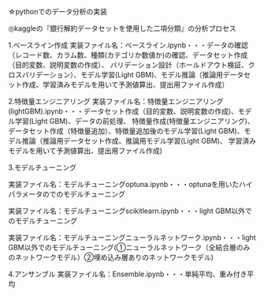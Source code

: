 ☆pythonでのデータ分析の実装

◎kaggleの『銀行解約データセットを使用した二項分類』の分析プロセス

1.ベースライン作成
実装ファイル名：ベースライン.ipynb・・・データの確認（レコード数、カラム数、種類(カテゴリか数値か)の確認、データセット作成（目的変数、説明変数の作成）、
バリデーション設計（ホールドアウト検証、クロスバリデーション）、モデル学習(Light GBM)、モデル推論（推論用データセット作成、学習済みモデルを用いて予測値算出、提出用ファイル作成）


2.特徴量エンジニアリング
実装ファイル名：特徴量エンジニアリング(lightGBM).ipynb・・・データセット作成（目的変数、説明変数の作成)、モデル学習(Light GBM)、データの前処理、
特徴量作成(特徴量エンジニアリング)、データセット作成（特徴量追加）、特徴量追加後のモデル学習(Light GBM)、モデル推論（推論用データセット作成、推論用モデル学習(Light GBM)、
学習済みモデルを用いて予測値算出、提出用ファイル作成)

3.モデルチューニング

実装ファイル名：モデルチューニングoptuna.ipynb・・・optunaを用いたハイパラメータのでのモデルチューニング

実装ファイル名：モデルチューニングscikitlearn.ipynb・・・light GBM以外でのモデルチューニング

実装ファイル名：モデルチューニングニューラルネットワーク.ipynb・・・light GBM以外でのモデルチューニング(①ニューラルネットワーク（全結合層のみのネットワークモデル）②埋め込み層ありのネットワークモデル)

4.アンサンブル
実装ファイル名：Ensemble.ipynb・・・単純平均、重み付き平均




